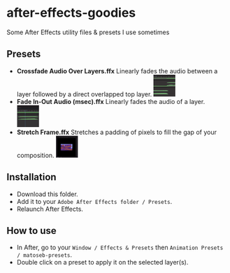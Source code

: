 # after-effects-goodies

Some After Effects utility files & presets I use sometimes

## Presets
- **Crossfade Audio Over Layers.ffx** Linearly fades the audio between a layer followed by a direct overlapped top layer.
  <img src="./use-cases/Crossfade%20Audio%20Over%20Layers.gif" width="50" height="50">
- **Fade In-Out Audio (msec).ffx** Linearly fades the audio of a layer.
  <img src="./use-cases/Fade%20In-Out%20Audio%20%28msec%29.gif" width="50" height="50">
- **Stretch Frame.ffx** Stretches a padding of pixels to fill the gap of your composition.
  <img src="./use-cases/Stretch%20Frame.gif" width="50" height="50">

## Installation
- Download this folder.
- Add it to your ```Adobe After Effects folder / Presets```.
- Relaunch After Effects.

## How to use
- In After, go to your ```Window / Effects & Presets``` then ```Animation Presets / matoseb-presets```.
- Double click on a preset to apply it on the selected layer(s).
